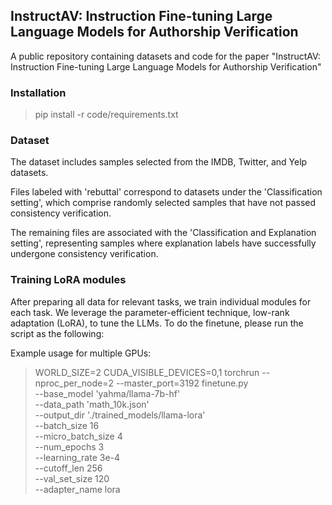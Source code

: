 ## InstructAV: Instruction Fine-tuning Large Language Models for Authorship Verification

A public repository containing datasets and code for the paper "InstructAV: Instruction Fine-tuning Large Language Models for Authorship Verification"

### Installation
> pip install -r code/requirements.txt

### Dataset
The dataset includes samples selected from the IMDB, Twitter, and Yelp datasets. 

Files labeled with 'rebuttal' correspond to datasets under the 'Classification setting', which comprise randomly selected samples that have not passed consistency verification. 

The remaining files are associated with the 'Classification and Explanation setting', representing samples where explanation labels have successfully undergone consistency verification.

### Training LoRA modules
After preparing all data for relevant tasks, we train individual modules for each task. We leverage the parameter-efficient technique, low-rank adaptation (LoRA), to tune the LLMs. To do the finetune, please run the script as the following:

Example usage for multiple GPUs:

> WORLD_SIZE=2 CUDA_VISIBLE_DEVICES=0,1 torchrun --nproc_per_node=2 --master_port=3192 finetune.py \
    --base_model 'yahma/llama-7b-hf' \
    --data_path 'math_10k.json' \
    --output_dir './trained_models/llama-lora' \
    --batch_size 16 \
    --micro_batch_size 4 \
    --num_epochs 3 \
    --learning_rate 3e-4 \
    --cutoff_len 256 \
    --val_set_size 120 \
    --adapter_name lora
